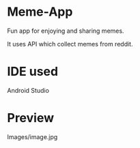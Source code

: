 # Meme-App
Fun app for enjoying and sharing memes.

It uses API which collect memes from reddit.

# IDE used 
Android Studio

# Preview


Images/image.jpg


